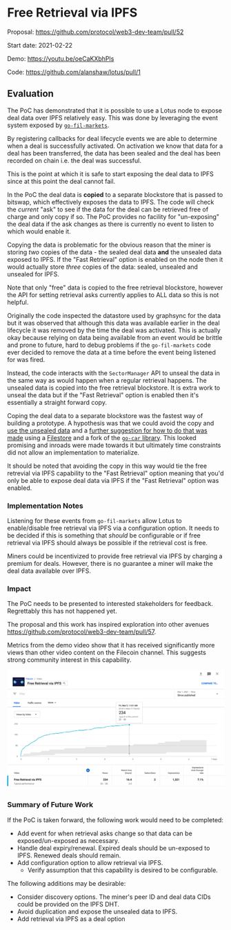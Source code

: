 # Free Retrieval via IPFS

Proposal: https://github.com/protocol/web3-dev-team/pull/52

Start date: 2021-02-22

Demo: https://youtu.be/oeCaKXbhPls

Code: https://github.com/alanshaw/lotus/pull/1

## Evaluation

<!-- impact of these first projects (on our PMF success metrics), what did we learn, what work is continuing forward? -->

The PoC has demonstrated that it is possible to use a Lotus node to expose deal data over IPFS relatively easy. This was done by leveraging the event system exposed by [`go-fil-markets`](https://github.com/filecoin-project/go-fil-markets).

By registering callbacks for deal lifecycle events we are able to determine when a deal is successfully activated. On activation we know that data for a deal has been transferred, the data has been sealed and the deal has been recorded on chain i.e. the deal was successful.

This is the point at which it is safe to start exposing the deal data to IPFS since at this point the deal cannot fail.

In the PoC the deal data is **copied** to a separate blockstore that is passed to bitswap, which effectively exposes the data to IPFS. The code will check the _current_ "ask" to see if the data for the deal can be retrieved free of charge and only copy if so. The PoC provides no facility for "un-exposing" the deal data if the ask changes as there is currently no event to listen to which would enable it.

Copying the data is problematic for the obvious reason that the miner is storing _two_ copies of the data - the sealed deal data **and** the unsealed data exposed to IPFS. If the "Fast Retrieval" option is enabled on the node then it would actually store _three_ copies of the data: sealed, unsealed and unsealed for IPFS.

Note that only "free" data is copied to the free retrieval blockstore, however the API for setting retrieval asks currently applies to ALL data so this is not helpful.

Originally the code inspected the datastore used by graphsync for the data but it was observed that although this data was available earlier in the deal lifecycle it was removed by the time the deal was activated. This is actually okay because relying on data being available from an event would be brittle and prone to future, hard to debug problems if the `go-fil-markets` code ever decided to remove the data at a time before the event being listened for was fired.

Instead, the code interacts with the `SectorManager` API to unseal the data in the same way as would happen when a regular retrieval happens. The unsealed data is copied into the free retrieval blockstore. It is extra work to unseal the data but if the "Fast Retrieval" option is enabled then it's essentially a straight forward copy.

Coping the deal data to a separate blockstore was the fastest way of building a prototype. A hypothesis was that we could avoid the copy and [use the unsealed data](https://github.com/protocol/web3-dev-team/pull/52#issuecomment-783319835) and a [further suggestion for how to do that was made](https://github.com/alanshaw/lotus/pull/1#issuecomment-786787958) using a [Filestore](https://github.com/ipfs/go-filestore) and a fork of the [`go-car` library](https://github.com/ipld/go-car/pull/24). This looked promising and inroads were made towards it but ultimately time constraints did not allow an implementation to materialize.

It should be noted that avoiding the copy in this way would tie the free retrevial via IPFS capability to the "Fast Retrieval" option meaning that you'd only be able to expose deal data via IPFS if the "Fast Retrieval" option was enabled.

### Implementation Notes

Listening for these events from `go-fil-markets` allow Lotus to enable/disable free retrieval via IPFS via a configuration option. It needs to be decided if this is something that _should_ be configurable or if free retrieval via IPFS should always be possible if the retrieval cost is free.

Miners could be incentivized to provide free retrieval via IPFS by charging a premium for deals. However, there is no guarantee a miner will make the deal data available over IPFS.

### Impact

The PoC needs to be presented to interested stakeholders for feedback. Regrettably this has not happened yet.

The proposal and this work has inspired exploration into other avenues https://github.com/protocol/web3-dev-team/pull/57.

Metrics from the demo video show that it has received significantly more views than other video content on the Filecoin channel. This suggests strong community interest in this capability.

<img src="https://raw.githubusercontent.com/protocol/the-spark/main/projects/2021/free-retrieval-via-ipfs/demo-video-impact.png"/>

### Summary of Future Work

If the PoC is taken forward, the following work would need to be completed:

* Add event for when retrieval asks change so that data can be exposed/un-exposed as necessary.
* Handle deal expiry/renewal. Expired deals should be un-exposed to IPFS. Renewed deals should remain.
* Add configuration option to allow retrieval via IPFS.
    * Verify assumption that this capability is desired to be configurable.

The following additions may be desirable:

* Consider discovery options. The miner's peer ID and deal data CIDs could be provided on the IPFS DHT.
* Avoid duplication and expose the unsealed data to IPFS.
* Add retrieval via IPFS as a deal option 
